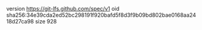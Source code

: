 version https://git-lfs.github.com/spec/v1
oid sha256:34e39cda2ed52bc298191f920bafd5f8d3f9b09bd802bae0168aa2418d27ca98
size 928
